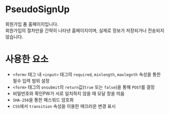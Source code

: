 # PseudoSignUp
회원가입 폼 홈페이지입니다.   
회원가입의 절차만을 간략히 나타낸 홈페이지이며, 실제로 정보가 저장되거나 전송되지 않습니다.
# 사용한 요소
- `<form>` 태그 내 `<input>` 태그의 `required`, `minlength`, `maxlegnth` 속성을 통한 필수 입력 범위 설정
- `<form>` 태그의 `onsubmit`의 `return`값(`true` 또는 `false`)을 통해 `POST`를 결정
- 비밀번호와 확인PW가 서로 일치하지 않을 때 모달 창을 띄움
- `SHA-256`을 통한 패스워드 암호화
- `CSS`에서 `transition` 속성을 이용한 매끄러운 변경 표시